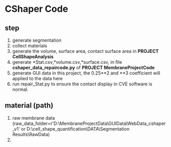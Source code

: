 # CShaper Code


## step
1. generate segmentation
2. collect materials
3. generate the volume, surface area, contact surface area in **PROJECT CellShapeAnalysis**
4. generate \*Stat.csv,\*volume.csv,\*surface.csv, in file **cshaper_data_repaircode.py** of **PROJECT MembraneProjectCode**
5. generate GUI data in this project, the 0.25**2 and **3 coefficient will applied to the data here
6. run repair_Stat.py to ensure the contact display in CVE software is normal.

## material (path)
1. raw membrane data (raw_data_folder=r'D:\MembraneProjectData\GUIData\WebData_cshaper_v1'
 or D:\cell_shape_quantification\DATA\Segmentation Results\RawData)
2. 